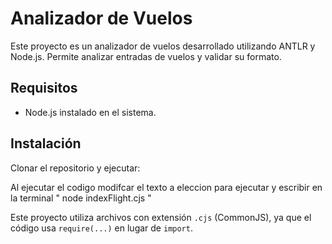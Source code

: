 # Analizador de Vuelos

Este proyecto es un analizador de vuelos desarrollado utilizando ANTLR y Node.js. Permite analizar entradas de vuelos y validar su formato.

## Requisitos

- Node.js instalado en el sistema.

## Instalación

Clonar el repositorio y ejecutar:

Al ejecutar el codigo modifcar el texto a eleccion para ejecutar y escribir en la terminal " node indexFlight.cjs "

 Este proyecto utiliza archivos con extensión `.cjs` (CommonJS), ya que el código usa `require(...)` en lugar de `import`.
